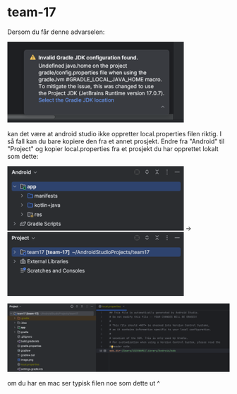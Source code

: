 # team-17
Dersom du får denne advarselen:

<img src="./Readme_pictures/step4.png" width="400">

kan det være at android studio ikke oppretter local.properties filen riktig. I så fall kan du bare kopiere den fra et annet prosjekt. 
Endre fra "Android" til "Project" og kopier local.properties fra et prosjekt du har opprettet lokalt som dette:
<p>
  <img src="./Readme_pictures/step1.png" width="400">
  ->
  <img src="./Readme_pictures/step2.png" width="400">
</p>
<img src="./Readme_pictures/step3.png" width="800">

om du har en mac ser typisk filen noe som dette ut ^
